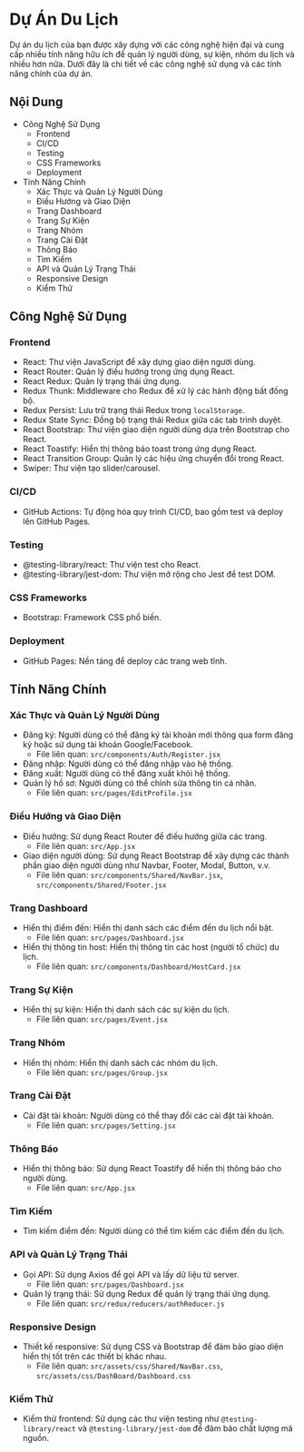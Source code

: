 # Dự Án Du Lịch

Dự án du lịch của bạn được xây dựng với các công nghệ hiện đại và cung cấp nhiều tính năng hữu ích để quản lý người dùng, sự kiện, nhóm du lịch và nhiều hơn nữa. Dưới đây là chi tiết về các công nghệ sử dụng và các tính năng chính của dự án.

## Nội Dung

- Công Nghệ Sử Dụng
  - Frontend
  - CI/CD
  - Testing
  - CSS Frameworks
  - Deployment
- Tính Năng Chính
  - Xác Thực và Quản Lý Người Dùng
  - Điều Hướng và Giao Diện
  - Trang Dashboard
  - Trang Sự Kiện
  - Trang Nhóm
  - Trang Cài Đặt
  - Thông Báo
  - Tìm Kiếm
  - API và Quản Lý Trạng Thái
  - Responsive Design
  - Kiểm Thử

## Công Nghệ Sử Dụng

### Frontend

- React: Thư viện JavaScript để xây dựng giao diện người dùng.
- React Router: Quản lý điều hướng trong ứng dụng React.
- React Redux: Quản lý trạng thái ứng dụng.
- Redux Thunk: Middleware cho Redux để xử lý các hành động bất đồng bộ.
- Redux Persist: Lưu trữ trạng thái Redux trong `localStorage`.
- Redux State Sync: Đồng bộ trạng thái Redux giữa các tab trình duyệt.
- React Bootstrap: Thư viện giao diện người dùng dựa trên Bootstrap cho React.
- React Toastify: Hiển thị thông báo toast trong ứng dụng React.
- React Transition Group: Quản lý các hiệu ứng chuyển đổi trong React.
- Swiper: Thư viện tạo slider/carousel.

### CI/CD

- GitHub Actions: Tự động hóa quy trình CI/CD, bao gồm test và deploy lên GitHub Pages.

### Testing

- @testing-library/react: Thư viện test cho React.
- @testing-library/jest-dom: Thư viện mở rộng cho Jest để test DOM.

### CSS Frameworks

- Bootstrap: Framework CSS phổ biến.

### Deployment

- GitHub Pages: Nền tảng để deploy các trang web tĩnh.

## Tính Năng Chính

### Xác Thực và Quản Lý Người Dùng

- Đăng ký: Người dùng có thể đăng ký tài khoản mới thông qua form đăng ký hoặc sử dụng tài khoản Google/Facebook.
  - File liên quan: `src/components/Auth/Register.jsx`
- Đăng nhập: Người dùng có thể đăng nhập vào hệ thống.
- Đăng xuất: Người dùng có thể đăng xuất khỏi hệ thống.
- Quản lý hồ sơ: Người dùng có thể chỉnh sửa thông tin cá nhân.
  - File liên quan: `src/pages/EditProfile.jsx`

### Điều Hướng và Giao Diện

- Điều hướng: Sử dụng React Router để điều hướng giữa các trang.
  - File liên quan: `src/App.jsx`
- Giao diện người dùng: Sử dụng React Bootstrap để xây dựng các thành phần giao diện người dùng như Navbar, Footer, Modal, Button, v.v.
  - File liên quan: `src/components/Shared/NavBar.jsx`, `src/components/Shared/Footer.jsx`

### Trang Dashboard

- Hiển thị điểm đến: Hiển thị danh sách các điểm đến du lịch nổi bật.
  - File liên quan: `src/pages/Dashboard.jsx`
- Hiển thị thông tin host: Hiển thị thông tin các host (người tổ chức) du lịch.
  - File liên quan: `src/components/Dashboard/HostCard.jsx`

### Trang Sự Kiện

- Hiển thị sự kiện: Hiển thị danh sách các sự kiện du lịch.
  - File liên quan: `src/pages/Event.jsx`

### Trang Nhóm

- Hiển thị nhóm: Hiển thị danh sách các nhóm du lịch.
  - File liên quan: `src/pages/Group.jsx`

### Trang Cài Đặt

- Cài đặt tài khoản: Người dùng có thể thay đổi các cài đặt tài khoản.
  - File liên quan: `src/pages/Setting.jsx`

### Thông Báo

- Hiển thị thông báo: Sử dụng React Toastify để hiển thị thông báo cho người dùng.
  - File liên quan: `src/App.jsx`

### Tìm Kiếm

- Tìm kiếm điểm đến: Người dùng có thể tìm kiếm các điểm đến du lịch.

### API và Quản Lý Trạng Thái

- Gọi API: Sử dụng Axios để gọi API và lấy dữ liệu từ server.
  - File liên quan: `src/pages/Dashboard.jsx`
- Quản lý trạng thái: Sử dụng Redux để quản lý trạng thái ứng dụng.
  - File liên quan: `src/redux/reducers/authReducer.js`

### Responsive Design

- Thiết kế responsive: Sử dụng CSS và Bootstrap để đảm bảo giao diện hiển thị tốt trên các thiết bị khác nhau.
  - File liên quan: `src/assets/css/Shared/NavBar.css`, `src/assets/css/DashBoard/Dashboard.css`

### Kiểm Thử

- Kiểm thử frontend: Sử dụng các thư viện testing như `@testing-library/react` và `@testing-library/jest-dom` để đảm bảo chất lượng mã nguồn.


